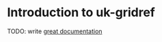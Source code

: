 # Introduction to uk-gridref

TODO: write [great documentation](http://jacobian.org/writing/great-documentation/what-to-write/)
